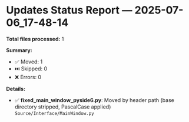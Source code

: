 # Updates Status Report — 2025-07-06_17-48-14

**Total files processed:** 1

**Summary:**
- ✅ Moved: 1
- ⏭️ Skipped: 0
- ❌ Errors: 0

**Details:**

- ✅ **fixed_main_window_pyside6.py**: Moved by header path (base directory stripped, PascalCase applied)  
    `Source/Interface/MainWindow.py`

